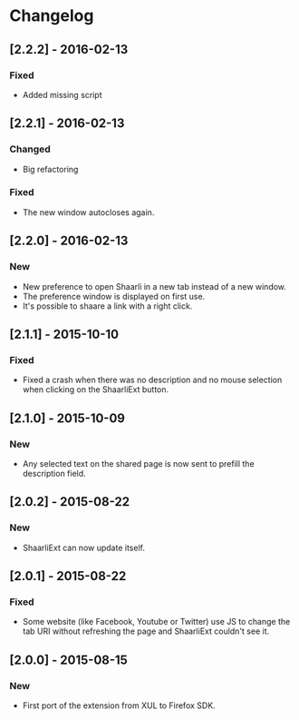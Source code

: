 # Changelog
## [2.2.2] - 2016-02-13

### Fixed

* Added missing script

## [2.2.1] - 2016-02-13

### Changed

* Big refactoring

### Fixed

* The new window autocloses again.

## [2.2.0] - 2016-02-13

### New

* New preference to open Shaarli in a new tab instead of a new window.
* The preference window is displayed on first use.
* It's possible to shaare a link with a right click.

## [2.1.1] - 2015-10-10

### Fixed

* Fixed a crash when there was no description and no mouse selection when clicking on the ShaarliExt button.

## [2.1.0] - 2015-10-09

### New

* Any selected text on the shared page is now sent to prefill the description field.

## [2.0.2] - 2015-08-22

### New

* ShaarliExt can now update itself.

## [2.0.1] - 2015-08-22

### Fixed

* Some website (like Facebook, Youtube or Twitter) use JS to change the tab URI without refreshing the page and ShaarliExt couldn't see it.

## [2.0.0] - 2015-08-15

### New

* First port of the extension from XUL to Firefox SDK.
